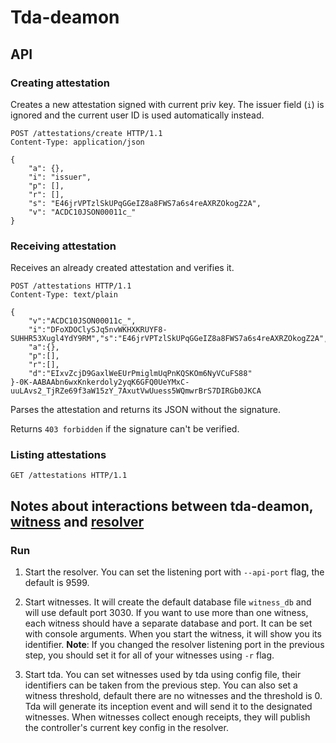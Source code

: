 # Tda-deamon

## API

### Creating attestation

Creates a new attestation signed with current priv key.
The issuer field (`i`) is ignored and the current user ID is used automatically instead.

```http
POST /attestations/create HTTP/1.1
Content-Type: application/json

{
    "a": {},
    "i": "issuer",
    "p": [],
    "r": [],
    "s": "E46jrVPTzlSkUPqGGeIZ8a8FWS7a6s4reAXRZOkogZ2A",
    "v": "ACDC10JSON00011c_"
}
```

### Receiving attestation

Receives an already created attestation and verifies it.

```http
POST /attestations HTTP/1.1
Content-Type: text/plain

{
    "v":"ACDC10JSON00011c_",
    "i":"DFoXDOClySJq5nvWKHXKRUYF8-SUHHR53Xugl4YdY9RM","s":"E46jrVPTzlSkUPqGGeIZ8a8FWS7a6s4reAXRZOkogZ2A",
    "a":{},
    "p":[],
    "r":[],
    "d":"EIxvZcjD9GaxlWeEUrPmiglmUqPnKQSKOm6NyVCuFS88"
}-0K-AABAAbn6wxKnkerdoly2yqK6GFQ0UeYMxC-uuLAvs2_TjRZe69f3aW15zY_7AxutVwUuess5WQmwrBrS7DIRGb0JKCA
```

Parses the attestation and returns its JSON without the signature.

Returns `403 forbidden` if the signature can't be verified.

### Listing attestations

```http
GET /attestations HTTP/1.1
```

## Notes about interactions between tda-deamon, [witness](https://github.com/THCLab/keri-witness-http) and [resolver](https://github.com/THCLab/keri-resolver)

### Run

1. Start the resolver. You can set the listening port with `--api-port` flag, the default is 9599.

2. Start witnesses. It will create the default database file `witness_db` and will use default port 3030. If you want to use more than one witness, each witness should have a separate database and port. It can be set with console arguments. When you start the witness, it will show you its identifier.
**Note**: If you changed the resolver listening port in the previous step, you should set it for all of your witnesses using `-r` flag.

3. Start tda. You can set witnesses used by tda using config file, their identifiers can be taken from the previous step. You can also set a witness threshold, default there are no witnesses and the threshold is 0.
Tda will generate its inception event and will send it to the designated witnesses. When witnesses collect enough receipts, they will publish the controller's current key config in the resolver.
